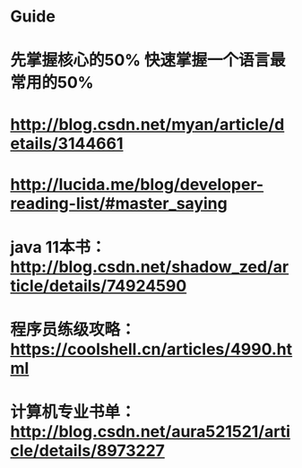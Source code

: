 # Guide
# 先掌握核心的50% 快速掌握一个语言最常用的50%
# http://blog.csdn.net/myan/article/details/3144661
# http://lucida.me/blog/developer-reading-list/#master_saying
# java 11本书：http://blog.csdn.net/shadow_zed/article/details/74924590
# 程序员练级攻略：https://coolshell.cn/articles/4990.html
# 计算机专业书单：http://blog.csdn.net/aura521521/article/details/8973227

